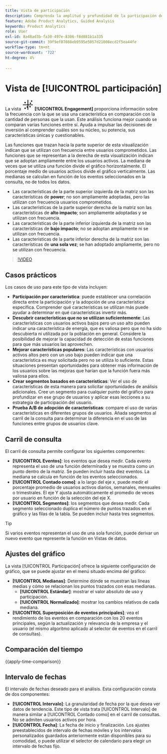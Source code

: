 ```yaml
---
title: Vista de participación
description: Comprenda la amplitud y profundidad de la participación de la característica.
feature: Adobe Product Analytics, Guided Analysis
keywords: Product Analytics
role: User
exl-id: 8a48ad3b-fa30-497e-8306-f8d881b1a335
source-git-commit: 39f9ef07088eb9595e5057d21008ecd2f5ea44fe
workflow-type: tm+mt
source-wordcount: '722'
ht-degree: 4%

---
```


# Vista de [!UICONTROL participación]

La vista ![EngagementGraph](/help/assets/icons/EngagementGraph.svg) **[!UICONTROL Engagement]** proporciona información sobre la frecuencia con la que se usa una característica en comparación con la cantidad de personas que la usan. Este análisis funciona mejor cuando se comparan varias funciones entre sí. Ayuda a impulsar las decisiones de inversión al comprender cuáles son su núcleo, su potencia, sus características únicas y cuestionables.

Las funciones que trazan hacia la parte superior de esta visualización indican que se utilizan con frecuencia entre usuarios comprometidos. Las funciones que se representan a la derecha de esta visualización indican que se adoptan ampliamente entre los usuarios activos. La mediana de veces que se utiliza una función divide el gráfico horizontalmente. El porcentaje medio de usuarios activos divide el gráfico verticalmente. Las medianas se calculan en función de los eventos seleccionados en la consulta, no de todos los datos.

* Las características de la parte superior izquierda de la matriz son las características de **power**; no son ampliamente adoptadas, pero las utilizan con frecuencia usuarios comprometidos.
* Las características de la parte superior derecha de la matriz son las características de **alto impacto**; son ampliamente adoptadas y se utilizan con frecuencia.
* Las características de la parte inferior izquierda de la matriz son las características de **bajo impacto**; no se adoptan ampliamente ni se utilizan con frecuencia.
* Las características de la parte inferior derecha de la matriz son las características de **una sola vez**; se han adoptado ampliamente, pero no se utilizan con frecuencia.

>[!VIDEO](https://video.tv.adobe.com/v/3429489/&learn=on)

## Casos prácticos

Los casos de uso para este tipo de vista incluyen:

* **Participación por característica**: puede establecer una correlación directa entre la participación y la adopción de una característica específica. Comprender qué características se utilizan más puede ayudar a determinar en qué características invertir más.
* **Descubrir características que no se utilizan suficientemente**: Las características con usuarios activos bajos pero un uso alto pueden indicar una característica de energía, que es valiosa pero que no ha sido descubierta ni utilizada por la población en general. Considere la posibilidad de mejorar la capacidad de detección de estas funciones para que más usuarios las aprovechen.
* **Mejorar características populares**: Las características con usuarios activos altos pero con un uso bajo pueden indicar que una característica es muy solicitada pero no se utiliza lo suficiente. Estas situaciones presentan oportunidades para obtener más información de los usuarios sobre las mejoras que harían que la función fuera más valiosa para ellos.
* **Crear segmentos basados en características**: Ver el uso de características de esta manera para solicitar oportunidades de análisis adicionales. Cree un segmento para cualquier punto del gráfico para profundizar en ese grupo de usuarios y aplicar esas lecciones a su estrategia de participación del usuario.
* **Prueba A/B de adopción de características**: compare el uso de varias características en diferentes grupos de usuarios. Añada segmentos al carril de la consulta para determinar la diferencia en el uso de las funciones entre grupos de usuarios clave.

## Carril de consulta

El carril de consulta permite configurar los siguientes componentes:

* **[!UICONTROL Eventos]**: los eventos que desea medir. Cada evento representa el uso de una función determinada y se muestra como un punto dentro de la matriz. Se pueden incluir hasta diez eventos. La mediana se calcula en función de los eventos seleccionados.
* **[!UICONTROL Contado como]**: a lo largo del eje x, puede medir el porcentaje promedio de usuarios activos diarios, semanales, mensuales o trimestrales. El eje Y ajusta automáticamente el promedio de veces por usuario en función de la selección del eje X.
* **[!UICONTROL Segmentos]**: los segmentos que desea medir. Cada segmento seleccionado duplica el número de puntos trazados en el gráfico y las filas de la tabla. Se pueden incluir hasta tres segmentos.

>[!TIP]
>
>Si varios eventos representan el uso de una sola función, puede derivar un nuevo evento que represente la función en Vistas de datos.

## Ajustes del gráfico

La vista [!UICONTROL Participación] ofrece la siguiente configuración de gráfico, que se puede ajustar en el menú situado encima del gráfico:

* **[!UICONTROL Medianas]**: Determine dónde se muestran las líneas medias y cómo se relacionan los puntos trazados con esas medianas.
   * **[!UICONTROL Estándar]**: mostrar el valor absoluto de uso y participación.
   * **[!UICONTROL Normalizado]**: mostrar los cambios relativos de cada mediana.
* **[!UICONTROL Superposición de eventos principales]**: vea el rendimiento de los eventos en comparación con los 20 eventos principales, según la actualización y relevancia de la empresa y el usuario (el mismo algoritmo aplicado al selector de eventos en el carril de consultas).

## Comparación del tiempo

{{apply-time-comparison}}

## Intervalo de fechas

El intervalo de fechas deseado para el análisis. Esta configuración consta de dos componentes:

* **[!UICONTROL Intervalo]**: La granularidad de fecha por la que desea ver datos de tendencia. Este tipo de vista trata [!UICONTROL Intervalo] de manera similar a [!UICONTROL Contado como] en el carril de consultas. No se admiten usuarios activos por hora.
* **[!UICONTROL Fecha]**: La fecha de inicio y finalización. Los ajustes preestablecidos de intervalo de fechas móviles y los intervalos personalizados guardados anteriormente están disponibles para su comodidad, o puede utilizar el selector de calendario para elegir un intervalo de fechas fijo.
